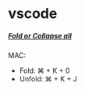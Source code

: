 # vscode


##### [Fold or Collapse all](https://dev.to/rfornal/vs-code-collapse-and-expand-4710)
MAC: 
- Fold: ⌘ + K + 0 
- Unfold: ⌘ + K + J